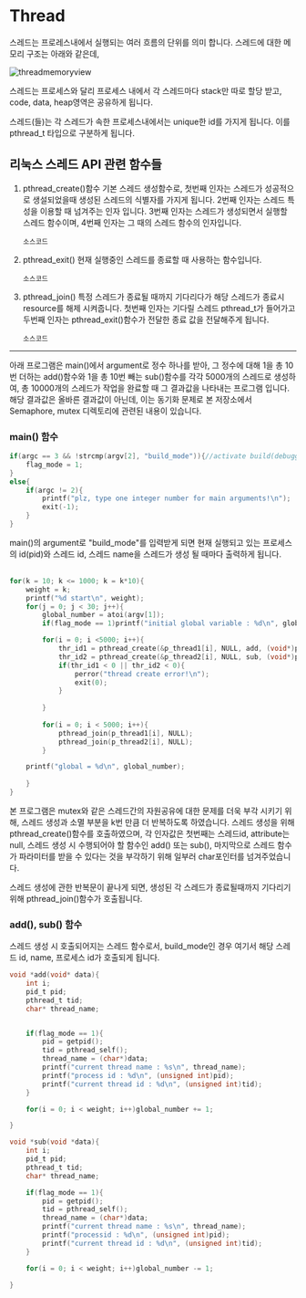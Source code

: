 # Thread
스레드는 프로레스내에서 실행되는 여러 흐름의 단위를 의미 합니다. 스레드에 대한 메모리 구조는 아래와 같은데,

![threadmemoryview](./image/threadmemoryview.jpg)

스레드는 프로세스와 달리 프로세스 내에서 각 스레드마다 stack만 따로 할당 받고, code, data, heap영역은 공유하게 됩니다.

스레드(들)는 각 스레드가 속한 프로세스내에서는 unique한 id를 가지게 됩니다. 이를 pthread_t 타입으로 구분하게 됩니다.

## 리눅스 스레드 API 관련 함수들

1. pthread_create()함수
	기본 스레드 생성함수로, 첫번째 인자는 스레드가 성공적으로 생설되었을때 생성된 스레드의 식별자를 가지게 됩니다. 
	2번째 인자는 스레드 특성을 이용할 때 넘겨주는 인자 입니다. 3번째 인자는 스레드가 생성되면서 실행할 스레드 함수이며, 
	4번째 인자는 그 때의 스레드 함수의 인자입니다.
	
	```
	소스코드
	```
	
2. pthread_exit()
	현재 실행중인 스레드를 종료할 때 사용하는 함수입니다. 
	
	```
	소스코드
	```

3. pthread_join()
	특정 스레드가 종료될 때까지 기다리다가 해당 스레드가 종료시 resource를 해제 시켜줍니다. 첫번째 인자는 기다릴 스레드 pthread_t가 들어가고
	두번째 인자는 pthread_exit()함수가 전달한 종료 값을 전달해주게 됩니다.
	
	```
	소스코드
	```

***

아래 프로그램은 main()에서 argument로 정수 하나를 받아, 그 정수에 대해 1을 총 10번 더하는 add()함수와 1을 총 10번 빼는 sub()함수를 각각 
5000개의 스레드로 생성하여, 총 10000개의 스레드가 작업을 완료할 때 그 결과값을 나타내는 프로그램 입니다. 해당 결과값은 올바른 결과값이 아닌데, 이는
동기화 문제로 본 저장소에서 Semaphore, mutex 디렉토리에 관련된 내용이 있습니다.

### main() 함수

```c
if(argc == 3 && !strcmp(argv[2], "build_mode")){//activate build(debugging) mode.
	flag_mode = 1;
}
else{
	if(argc != 2){
		printf("plz, type one integer number for main arguments!\n");
		exit(-1);
	}
}
```
main()의 argument로 "build_mode"를 입력받게 되면 현재 실행되고 있는 프로세스의 id(pid)와 스레드 id, 스레드 name을 스레드가 생성 될 때마다 출력하게 됩니다.
<br>
<br>

```c
for(k = 10; k <= 1000; k = k*10){
	weight = k;
	printf("%d start\n", weight);
	for(j = 0; j < 30; j++){
		global_number = atoi(argv[1]);
		if(flag_mode == 1)printf("initial global variable : %d\n", global_number);

		for(i = 0; i <5000; i++){
			thr_id1 = pthread_create(&p_thread1[i], NULL, add, (void*)p1_name);
			thr_id2 = pthread_create(&p_thread2[i], NULL, sub, (void*)p2_name);
			if(thr_id1 < 0 || thr_id2 < 0){
				perror("thread create error!\n");
				exit(0);
			}
	
		}
	
		for(i = 0; i < 5000; i++){
			pthread_join(p_thread1[i], NULL);
			pthread_join(p_thread2[i], NULL);		
		}

	printf("global = %d\n", global_number);
		
	}
}
```
본 프로그램은 mutex와 같은 스레드간의 자원공유에 대한 문제를 더욱 부각 시키기 위해, 스레드 생성과 소멸 부분을 k번 만큼 더 반복하도록 하였습니다.
스레드 생성을 위해 pthread_create()함수를 호출하였으며, 각 인자값은 첫번째는 스레드id, attribute는 null, 스레드 생성 시 수행되어야 할 함수인 add() 또는 sub(),
마지막으로 스레드 함수가 파라미터를 받을 수 있다는 것을 부각하기 위해 일부러 char포인터를 넘겨주었습니다.

스레드 생성에 관한 반복문이 끝나게 되면, 생성된 각 스레드가 종료될때까지 기다리기 위해 pthread_join()함수가 호출됩니다.

### add(), sub() 함수

스레드 생성 시 호출되어지는 스레드 함수로서, build_mode인 경우 여기서 해당 스레드 id, name, 프로세스 id가 호출되게 됩니다.

```c
void *add(void* data){	
	int i;
	pid_t pid;
	pthread_t tid;
	char* thread_name;


	if(flag_mode == 1){
		pid = getpid();
		tid = pthread_self();
		thread_name = (char*)data;
		printf("current thread name : %s\n", thread_name);
		printf("process id : %d\n", (unsigned int)pid);
		printf("current thread id : %d\n", (unsigned int)tid);
	}

	for(i = 0; i < weight; i++)global_number += 1;

}
```

```c
void *sub(void *data){
	int i;
	pid_t pid;
	pthread_t tid;
	char* thread_name;

	if(flag_mode == 1){
		pid = getpid();
		tid = pthread_self();
		thread_name = (char*)data;
		printf("current thread name : %s\n", thread_name);
		printf("processid : %d\n", (unsigned int)pid);
		printf("current thread id : %d\n", (unsigned int)tid);
	}

	for(i = 0; i < weight; i++)global_number -= 1;

}
```
